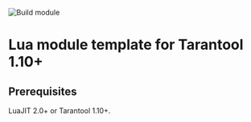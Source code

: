 ![Build module](https://github.com/tsafin/c-dt-ffi/workflows/Build%20LuaRocks%20module%20for%20Tarantool/badge.svg)

# Lua module template for Tarantool 1.10+

## Prerequisites

LuaJIT 2.0+ or Tarantool 1.10+.


